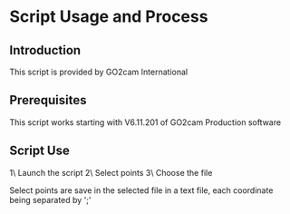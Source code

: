 # Script Usage and Process

## Introduction
This script is provided by GO2cam International

## Prerequisites
This script works starting with V6.11.201 of GO2cam Production software

## Script Use
1\ Launch the script
2\ Select points
3\ Choose the file

Select points are save in the selected file in a text file, each coordinate being separated by ';'
